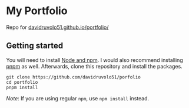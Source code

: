 # My Portfolio

Repo for [davidruvolo51.github.io/portfolio/](https://davidruvolo51.github.io/portfolio/)

## Getting started

You will need to install [Node and npm](https://nodejs.org/en/). I would also recommend installing [pnpm](https://pnpm.js.org/en/) as well. Afterwards, clone this repository and install the packages.

```shell
git clone https://github.com/davidruvolo51/porfolio
cd portfolio
pnpm install
```

*Note*: If you are using regular `npm`, use `npm install` instead.
